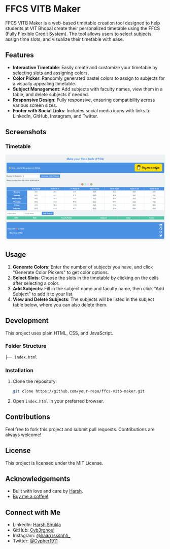 # FFCS VITB Maker

FFCS VITB Maker is a web-based timetable creation tool designed to help students at VIT Bhopal create their personalized timetable using the FFCS (Fully Flexible Credit System). The tool allows users to select subjects, assign time slots, and visualize their timetable with ease.

## Features

- **Interactive Timetable**: Easily create and customize your timetable by selecting slots and assigning colors.
- **Color Picker**: Randomly generated pastel colors to assign to subjects for a visually appealing timetable.
- **Subject Management**: Add subjects with faculty names, view them in a table, and delete subjects if needed.
- **Responsive Design**: Fully responsive, ensuring compatibility across various screen sizes.
- **Footer with Social Links**: Includes social media icons with links to LinkedIn, GitHub, Instagram, and Twitter.

## Screenshots

### Timetable
![Timetable Screenshot](https://github.com/Cyb3rGhoul/FFCS-VITB-Maker/blob/main/assets/image.png?raw=true)

## Usage

1. **Generate Colors**: Enter the number of subjects you have, and click "Generate Color Pickers" to get color options.
2. **Select Slots**: Choose the slots in the timetable by clicking on the cells after selecting a color.
3. **Add Subjects**: Fill in the subject name and faculty name, then click "Add Subject" to add it to your list.
4. **View and Delete Subjects**: The subjects will be listed in the subject table below, where you can also delete them.

## Development

This project uses plain HTML, CSS, and JavaScript.

### Folder Structure

```bash
├── index.html
```

### Installation

1. Clone the repository:
   ```bash
   git clone https://github.com/your-repo/ffcs-vitb-maker.git
   ```
2. Open `index.html` in your preferred browser.

## Contributions

Feel free to fork this project and submit pull requests. Contributions are always welcome!

## License

This project is licensed under the MIT License.

## Acknowledgements

- Built with love and care by [Harsh](https://www.linkedin.com/in/harsh-shukla-1inkdein/).
- [Buy me a coffee!](https://buymeacoffee.com/harshshukla.dev)

## Connect with Me

- LinkedIn: [Harsh Shukla](https://www.linkedin.com/in/harsh-shukla-1inkdein/)
- GitHub: [Cyb3rghoul](https://github.com/Cyb3rghoul)
- Instagram: [@haarrrssshhh_](https://www.instagram.com/haarrrssshhh_)
- Twitter: [@Cypher1911](https://twitter.com/Cypher1911)
